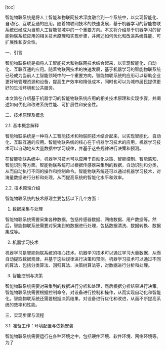 
[toc]                    
                
                
智能物联系统是将人工智能和物联网技术深度融合到一个系统中，以实现智能化、自动化、互联互通的应用。随着物联网技术的快速发展，基于机器学习的智能物联系统已经成为当前人工智能领域中的一个重要方向。本文将介绍基于机器学习的智能物联系统应用的相关技术原理和实现步骤，并阐述如何优化和改进系统性能、可扩展性和安全性。

一、引言

智能物联系统是指将人工智能技术和物联网技术结合起来，以实现智能化、自动化、互联互通的应用。随着物联网技术的快速发展，基于机器学习的智能物联系统已经成为当前人工智能领域中的一个重要方向。智能物联系统的应用可以帮助企业更好地管理资源和设备，提高生产效率和降低成本，同时也可以为城市居民提供更好的生活环境和公共服务。

本文旨在介绍基于机器学习的智能物联系统应用的相关技术原理和实现步骤，并阐述如何优化和改进系统性能、可扩展性和安全性。

二、技术原理及概念

2.1. 基本概念解释

智能物联系统是一种将人工智能技术和物联网技术结合起来，以实现智能化、自动化、互联互通的应用。智能物联系统的核心在于机器学习技术的应用。机器学习技术可以自动地从大量数据中学习规律，并基于这些规律进行决策和预测。

在智能物联系统中，机器学习技术可以应用于自动化决策、智能控制、智能感知、智能识别等方面。智能物联系统可以根据传感器采集到的数据，自动识别和分类，从而自动执行不同的操作和控制命令。智能物联系统还可以通过机器学习技术，对海量数据进行分析和处理，从而提高系统的智能化水平和效率。

2.2. 技术原理介绍

智能物联系统的技术原理主要包括以下几个方面：

1. 数据采集与处理

智能物联系统需要采集各种数据，包括传感器数据、网络数据、用户数据等。然后，智能物联系统需要对采集到的数据进行处理，包括数据清洗、数据转换、数据集成等。

2. 机器学习技术

机器学习是智能物联系统的核心技术。机器学习技术可以通过学习大量数据，从而自动提取数据规律，并基于这些规律进行决策和预测。机器学习技术可以通过不同的算法，包括分类算法、回归算法、决策树算法等，对数据进行分析和处理。

3. 智能控制与决策

智能物联系统需要对采集到的数据进行分析和处理，然后根据分析结果进行决策。智能物联系统需要根据控制命令，对设备进行控制和操作，从而实现自动化和智能化。智能物联系统还需要根据决策结果，对设备进行优化和改进，从而不断提高系统的效率和性能。

三、实现步骤与流程

3.1. 准备工作：环境配置与依赖安装

智能物联系统需要运行在各种环境之中，包括硬件环境、软件环境、网络环境等。为了

